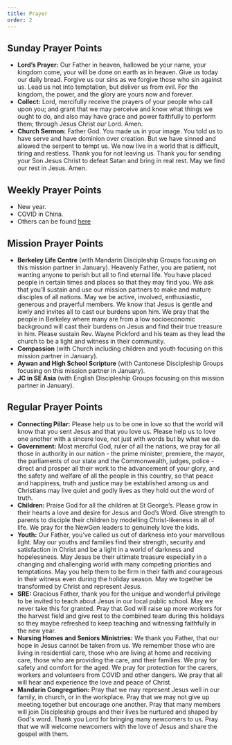 ```yaml
---
title: Prayer
order: 2
---
```


## Sunday Prayer Points

- **Lord’s Prayer:** Our Father in heaven, hallowed be your name, your kingdom come, your will be done on earth as in heaven. Give us today our daily bread. Forgive us our sins as we forgive those who sin against us. Lead us not into temptation, but deliver us from evil. For the kingdom, the power, and the glory are yours now and forever.
- **Collect:** Lord, mercifully receive the prayers of your people who call upon you; and grant that we may perceive and know what things we ought to do, and also may have grace and power faithfully to perform them; through Jesus Christ our Lord. Amen.
- **Church Sermon:** Father God. You made us in your image. You told us to have serve and have dominion over creation. But we have sinned and allowed the serpent to tempt us. We now live in a world that is difficult, tiring and restless. Thank you for not leaving us. Thank you for sending your Son Jesus Christ to defeat Satan and bring in real rest. May we find our rest in Jesus. Amen. 

## Weekly Prayer Points

- New year. 
- COVID in China. 
- Others can be found [here](https://stgeorgeshurstville.org.au/prayer)

## Mission Prayer Points

- **Berkeley Life Centre** (with Mandarin Discipleship Groups focusing on this mission partner in January). Heavenly Father, you are patient, not wanting anyone to perish but all to find eternal life. You have placed people in certain times and places so that they may find you. We ask that you’ll sustain and use our mission partners to make and mature disciples of all nations. May we be active, involved, enthusiastic, generous and prayerful members. We know that Jesus is gentle and lowly and invites all to cast our burdens upon him. We pray that the people in Berkeley where many are from a low socioeconomic background will cast their burdens on Jesus and find their true treasure in him. Please sustain Rev. Wayne Pickford and his team as they lead the church to be a light and witness in their community.  
- **Compassion** (with Church including children and youth focusing on this mission partner in January).  
- **Aywan and High School Scripture** (with Cantonese Discipleship Groups focusing on this mission partner in January). 
- **JC in SE Asia** (with English Discipleship Groups focusing on this mission partner in January). 


## Regular Prayer Points

- **Connecting Pillar:**  Please help us to be one in love so that the world will know that you sent Jesus and that you love us. Please help us to love one another with a sincere love, not just with words but by what we do.
- **Government:**  Most merciful God, ruler of all the nations, we pray for all those in authority in our nation - the prime minister, premiere, the mayor, the parliaments of our state and the Commonwealth, judges, police - direct and prosper all their work to the advancement of your glory, and the safety and welfare of all the people in this country, so that peace and happiness, truth and justice may be established among us and Christians may live quiet and godly lives as they hold out the word of truth.
- **Children:** Praise God for all the children at St George’s. Please grow in their hearts a love and desire for Jesus and God’s Word. Give strength to parents to disciple their children by modelling Christ-likeness in all of life. We pray for the NewGen leaders to genuinely love the kids.
- **Youth:** Our Father, you’ve called us out of darkness into your marvellous light. May our youths and families find their strength, security and satisfaction in Christ and be a light in a world of darkness and hopelessness. May Jesus be their ultimate treasure especially in a changing and challenging world with many competing priorities and temptations. May you help them to be firm in their faith and courageous in their witness even during the holiday season. May we together be transformed by Christ and represent Jesus.
- **SRE:** Gracious Father, thank you for the unique and wonderful privilege to be invited to teach about Jesus in our local public school. May we never take this for granted. Pray that God will raise up more workers for the harvest field and give rest to the combined team during this holidays so they maybe refreshed to keep teaching and witnessing faithfully in the new year. 
- **Nursing Homes and Seniors Ministries:** We thank you Father, that our hope in Jesus cannot be taken from us. We remember those who are living in residential care, those who are living at home and receiving care, those who are providing the care, and their families. We pray for safety and comfort for the aged. We pray for protection for the carers, workers and volunteers from COVID and other dangers. We pray that all will hear and experience the love and peace of Christ. 
- **Mandarin Congregation:**  Pray that we may represent Jesus well in our family, in church, or in the workplace. Pray that we may not give up meeting together but encourage one another. Pray that many members will join Discipleship groups and their lives be nurtured and shaped by God's word. Thank you Lord for bringing many newcomers to us. Pray that we will welcome newcomers with the love of Jesus and share the gospel with them. 

